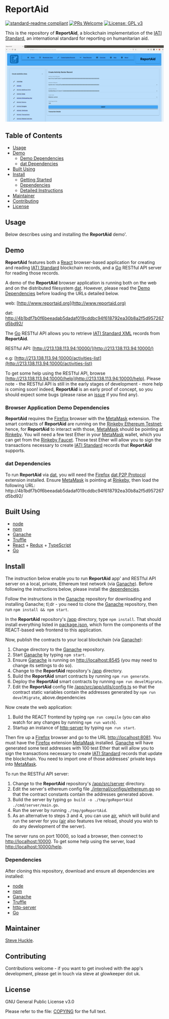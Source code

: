 # ReportAid

[![standard-readme compliant](https://img.shields.io/badge/readme%20style-standard-brightgreen.svg?style=flat-square)](https://github.com/RichardLitt/standard-readme)
[![PRs Welcome](https://img.shields.io/badge/PRs-welcome-brightgreen.svg?style=flat-square)](/docs/prs.md) [![License: GPL v3](https://img.shields.io/badge/License-GPL%20v3-blue.svg)](/docs/COPYING.txt)

This is the repository of **ReportAid**, a blockchain implementation of the [IATI Standard](https://iatistandard.org/en/), an international standard for reporting on humanitarian aid.

![](/docs/paper/images/reportaidWriteSector.png)

## Table of Contents

- [Usage](#usage)
- [Demo](#demo)
  - [Demo Dependencies](#browser-application-demo-dependencies)  
  - [dat Dependencies](#dat-dependencies)
- [Built Using](#built-using)  
- [Install](#install)
  - [Getting Started](#getting-started)
  - [Dependencies](#dependencies)    
  - [Detailed Instructions](#detailed-instructions)
- [Maintainer](#maintainer)
- [Contributing](#contributing)
- [License](#license)

## Usage

Below describes using and installing the **ReportAid** demo'.

## Demo

**ReportAid** features both a [React](https://reactjs.org/) browser-based application for creating and reading [IATI Standard](https://iatistandard.org/en/) blockchain records, and a [Go](https://golang.org/) RESTful API server for reading those records.

A demo of the **ReportAid** browser application is running both on the web and on the distributed filesystem [dat](https://dat.foundation/). However, please read the [Demo Dependencies](#browser-application-demo-dependencies) before loading the URLs detailed below.

web: [http://www.reportaid.org](http://www.reportaid.org)

dat: [http://4b1bdf7b0f6beeadab5dadaf019cddbc94f618792ea30b8a2f5d957267d5bd92/](http://4b1bdf7b0f6beeadab5dadaf019cddbc94f618792ea30b8a2f5d957267d5bd92/)

The [Go](https://golang.org/) RESTful API allows you to retrieve [IATI Standard XML](https://iatistandard.org/en/) records from  **ReportAid**.

RESTful API: [http://213.138.113.94:10000/](http://213.138.113.94:10000/)

e.g: [http://213.138.113.94:10000/activities-list](http://213.138.113.94:10000/activities-list)

To get some help using the RESTful API, browse [http://213.138.113.94:10000/help](http://213.138.113.94:10000/help). Please note - the RESTful API is still in the early stages of development - more help is coming soon! indeed, **ReportAid** is an early proof of concept, so you should expect some bugs (please raise an [issue](https://github.com/glowkeeper/ReportAid/issues) if you find any).

### Browser Application Demo Dependencies

**ReportAid** requires the [Firefox](https://www.mozilla.org/) browser with the [MetaMask](https://metamask.io/) extension. The smart contracts of **ReportAid** are running on the [Rinkeby Ethereum Testnet](https://www.rinkeby.io/); hence, for **ReportAid** to interact with those, [MetaMask](https://metamask.io/) should be pointing at [Rinkeby](https://www.rinkeby.io/). You will need a few test Ether in your [MetaMask](https://metamask.io/) wallet, which you can get from the [Rinkeby Faucet](https://faucet.rinkeby.io/). Those test Ether will allow you to sign the transactions necessary to create [IATI Standard](https://iatistandard.org/en/) records that **ReportAid**  supports.

### dat Dependencies

To run **ReportAid** via [dat](https://dat.foundation/), you will need the [Firefox](https://www.mozilla.org/) [dat P2P Protocol](https://addons.mozilla.org/en-GB/firefox/addon/dat-p2p-protocol/) extension installed. Ensure [MetaMask](https://metamask.io/) is pointing at [Rinkeby](https://www.rinkeby.io/), then load the following URL: http://4b1bdf7b0f6beeadab5dadaf019cddbc94f618792ea30b8a2f5d957267d5bd92/

## Built Using

- [node](https://nodejs.org/en/)
- [npm](https://www.npmjs.com/)
- [Ganache](https://github.com/trufflesuite/ganache)
- [Truffle](https://github.com/trufflesuite/truffle)
- [React](https://reactjs.org/) + [Redux](https://redux.js.org/) + [TypeScript](https://www.typescriptlang.org/)
- [Go](https://golang.org/)

## Install

The instruction below enable you to run **ReportAid** app' and RESTful API server on a local, private, Ethereum test network (via [Ganache](https://github.com/trufflesuite/ganache)). Before following the instructions below, please install the [dependencies](#dependencies).

Follow the instructions in the [Ganache](https://github.com/trufflesuite/ganache) repository for downloading and installing Ganache; tl;dr - you need to clone the [Ganache](https://github.com/trufflesuite/ganache) repository, then run `npm install && npm start`.

In the **ReportAid** repository's [/app](/app) directory, type `npm install`. That should install everything listed in [package.json](/app/package.json), which form the components of the REACT-based web frontend to this application.

Now, publish the contracts to your local blockchain (via [Ganache](https://github.com/trufflesuite/ganache)):

1. Change directory to the [Ganache](https://github.com/trufflesuite/ganache) repository.
2. Start [Ganache](https://github.com/trufflesuite/ganache) by typing `npm start`.
3. Ensure [Ganache](https://github.com/trufflesuite/ganache) is running on [http://localhost:8545](http://localhost:8545) (you may need to change its settings to do so).
4. Change to the **ReportAid** repository's [/app](/app) directory.
5. Build the **ReportAid** smart contracts by running `npm run generate`.
6. Deploy the **ReportAid** smart contracts by running `npm run develMigrate`.
7. Edit the **ReportAid** config file [/app/src/app/utils/config.ts](/app/src/app/utils/config.ts) so that the contract static variables contain the addresses generated by `npm run develMigrate`, above.dependencies

Now create the web application:

1. Build the REACT frontend by typing `npm run compile` (you can also watch for any changes by running `npm run watch`).
2. Startup an instance of [http-server](https://www.npmjs.com/package/http-server) by typing `npm run start`.

Then fire up a [Firefox](https://www.mozilla.org/) browser and go to the URL [http://localhost:8081](http://localhost:8081). You must have the [Firefox](https://www.mozilla.org/) extension [MetaMask](https://metamask.io/) installed. [Ganache](https://github.com/trufflesuite/ganache) will have generated some test addresses with 100 test Ether that will allow you to sign the transactions necessary to create [IATI Standard](https://iatistandard.org/en/) records that update the blockchain. You need to import one of those addresses' private keys into [MetaMask](https://metamask.io/).

To run the RESTFul API server:

1. Change to the **ReportAid** repository's [/app/src/server](/app/src/server) directory.
2. Edit the server's ethereum config file [./internal/configs/ethereum.go](./internal/configs/ethereum.go) so that the contract constants contain the addresses generated above.
3. Build the server by typing `go build -o ./tmp/goReportAid ./cmd/server/main.go`.
4. Run the server by running `./tmp/goReportAid`.
5. As an alternative to steps 3 and 4, you can use [air](https://github.com/cosmtrek/air), which will build and run the server for you ([air](https://github.com/cosmtrek/air) also features live reload, should you wish to do any development of the server).

The server runs on port 10000, so load a browser, then connect to [http://localhost:10000](http://localhost:10000). To get some help using the server, load [http://localhost:10000/help](http://localhost:10000/help).

### Dependencies

After cloning this repository, download and ensure all dependencies are installed:

- [node](https://nodejs.org/en/)
- [npm](https://www.npmjs.com/)
- [Ganache](https://github.com/trufflesuite/ganache)
- [Truffle](https://github.com/trufflesuite/truffle)
- [http-server](https://www.npmjs.com/package/http-server)
- [Go](https://golang.org/)

## Maintainer

[Steve Huckle](https://glowkeeper.github.io/).

## Contributing

Contributions welcome - if you want to get involved with the app's development, please get in touch via steve at glowkeeper dot uk.

## License

GNU General Public License v3.0

Please refer to the file: [COPYING](/docs/COPYING.txt) for the full text.
